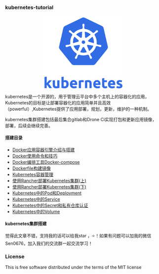 ### kubernetes-tutorial
<p align="center">
<img width="280" align="center" src="../images/11.jpg" />
</p>

kubernetes是一个开源的，用于管理云平台中多个主机上的容器化的应用，Kubernetes的目标是让部署容器化的应用简单并且高效（powerful）,Kubernetes提供了应用部署，规划，更新，维护的一种机制。

kubernetes集群搭建包括最后集合gitlab和Drone Ci实现打包和更新应用镜像，部署，后续会继续完善。

#### 搭建目录
* [Docker应用容器引擎介绍与搭建](https://github.com/KeKe-Li/kubernetes-tutorial/blob/master/src/cluster/Docker/Docker0.1.md)
* [Docker使用命令和技巧](https://github.com/KeKe-Li/kubernetes-tutorial/blob/master/src/cluster/Docker/Docker0.2.md)
* [Docker编排工具Docker-compose](https://github.com/KeKe-Li/kubernetes-tutorial/blob/master/src/cluster/Docker/Docker0.3.md)
* [Dockerfile构建镜像](https://github.com/KeKe-Li/kubernetes-tutorial/blob/master/src/cluster/Docker/Docker0.4.md)
* [Kubernetes容器管理 ](https://github.com/KeKe-Li/kubernetes-tutorial/blob/master/src/cluster/Kubernetes/Kubernetes.0.01.md)
* [使用Rancher部署Kubernetes集群(上)](https://github.com/KeKe-Li/kubernetes-tutorial/blob/master/src/cluster/Kubernetes/Kubernetes.0.02.md)
* [使用Rancher部署Kubernetes集群(下)](https://github.com/KeKe-Li/kubernetes-tutorial/blob/master/src/cluster/Kubernetes/Kubernetes.0.03.md)
* [Kubernetes中的Pod和Deployment](https://github.com/KeKe-Li/kubernetes-tutorial/blob/master/src/cluster/Kubernetes/Kubernetes.0.04.md)
* [Kubernetes中的Service](https://github.com/KeKe-Li/kubernetes-tutorial/blob/master/src/cluster/Kubernetes/Kubernetes.0.05.md)
* [Kubernetes中的Secret和私有仓库认证](https://github.com/KeKe-Li/kubernetes-tutorial/blob/master/src/cluster/Kubernetes/Kubernetes.0.06.md)
* [Kubernetes中的Volume](https://github.com/KeKe-Li/kubernetes-tutorial/blob/master/src/cluster/Kubernetes/Kubernetes.0.07.md)


#### kubernetes集群搭建

觉得此文章不错，支持我的话可以给我star ，:star:！如果有问题可以加我的微信Sen0676，加入我们的交流群一起交流学习！


### License
This is free software distributed under the terms of the MIT license
